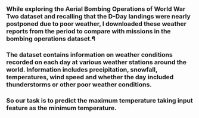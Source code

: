 ### While exploring the Aerial Bombing Operations of World War Two dataset and recalling that the D-Day landings were nearly postponed due to poor weather, I downloaded these weather reports from the period to compare with missions in the bombing operations dataset.¶
### The dataset contains information on weather conditions recorded on each day at various weather stations around the world. Information includes precipitation, snowfall, temperatures, wind speed and whether the day included thunderstorms or other poor weather conditions.
### So our task is to predict the maximum temperature taking input feature as the minimum temperature.
